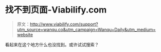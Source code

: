 # 找不到页面-Viabilify.com

> 原文：<http://www.viabilify.com/support?utm_source=wanqu.co&utm_campaign=Wanqu+Daily&utm_medium=website>

看起来在这个地方什么也没找到。或许试试搜索？